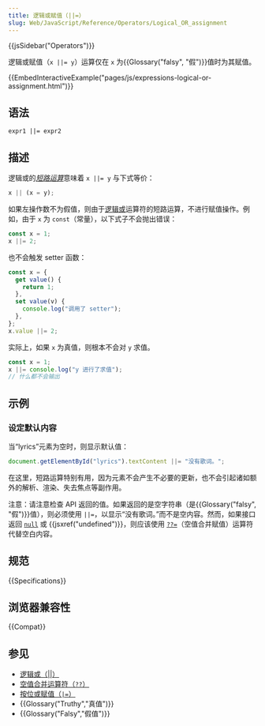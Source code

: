 ```yaml
---
title: 逻辑或赋值（||=）
slug: Web/JavaScript/Reference/Operators/Logical_OR_assignment
---
```


{{jsSidebar("Operators")}}

逻辑或赋值（`x ||= y`）运算仅在 `x` 为{{Glossary("falsy", "假")}}值时为其赋值。

{{EmbedInteractiveExample("pages/js/expressions-logical-or-assignment.html")}}

## 语法

```js-nolint
expr1 ||= expr2
```

## 描述

逻辑或的[*短路运算*](/zh-CN/docs/Web/JavaScript/Reference/Operators/Operator_Precedence#短路运算)意味着 `x ||= y` 与下式等价：

```js
x || (x = y);
```

如果左操作数不为假值，则由于[逻辑或](/zh-CN/docs/Web/JavaScript/Reference/Operators/Logical_OR)运算符的短路运算，不进行赋值操作。例如，由于 `x` 为 `const`（常量），以下式子不会抛出错误：

```js
const x = 1;
x ||= 2;
```

也不会触发 setter 函数：

```js
const x = {
  get value() {
    return 1;
  },
  set value(v) {
    console.log("调用了 setter");
  },
};
x.value ||= 2;
```

实际上，如果 `x` 为真值，则根本不会对 `y` 求值。

```js
const x = 1;
x ||= console.log("y 进行了求值");
// 什么都不会输出
```

## 示例

### 设定默认内容

当“lyrics”元素为空时，则显示默认值：

```js
document.getElementById("lyrics").textContent ||= "没有歌词。";
```

在这里，短路运算特别有用，因为元素不会产生不必要的更新，也不会引起诸如额外的解析、渲染、失去焦点等副作用。

注意：请注意检查 API 返回的值。如果返回的是空字符串（是{{Glossary("falsy", "假")}}值），则必须使用 `||=`，以显示“没有歌词。”而不是空内容。然而，如果接口返回 [`null`](/zh-CN/docs/Web/JavaScript/Reference/Operators/null) 或 {{jsxref("undefined")}}，则应该使用 [`??=`](/zh-CN/docs/Web/JavaScript/Reference/Operators/Nullish_coalescing_assignment)（空值合并赋值）运算符代替空白内容。

## 规范

{{Specifications}}

## 浏览器兼容性

{{Compat}}

## 参见

- [逻辑或（||）](/zh-CN/docs/Web/JavaScript/Reference/Operators/Logical_OR)
- [空值合并运算符（`??`）](/zh-CN/docs/Web/JavaScript/Reference/Operators/Nullish_coalescing)
- [按位或赋值（`|=`）](/zh-CN/docs/Web/JavaScript/Reference/Operators/Bitwise_OR_assignment)
- {{Glossary("Truthy","真值")}}
- {{Glossary("Falsy","假值")}}
